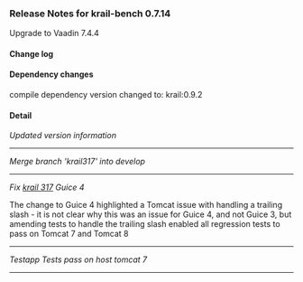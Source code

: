 ### Release Notes for krail-bench 0.7.14

Upgrade to Vaadin 7.4.4

#### Change log



#### Dependency changes

   compile dependency version changed to: krail:0.9.2

#### Detail

*Updated version information*


---
*Merge branch 'krail317' into develop*


---
*Fix [krail 317](https://github.com/davidsowerby/krail/issues/317) Guice 4*

The change to Guice 4 highlighted a Tomcat issue with handling a trailing slash - it is not clear why this was an issue for Guice 4, and not Guice 3, but amending tests to handle the trailing slash enabled all regression tests to pass on Tomcat 7 and Tomcat 8


---
*Testapp Tests pass on host tomcat 7*


---

